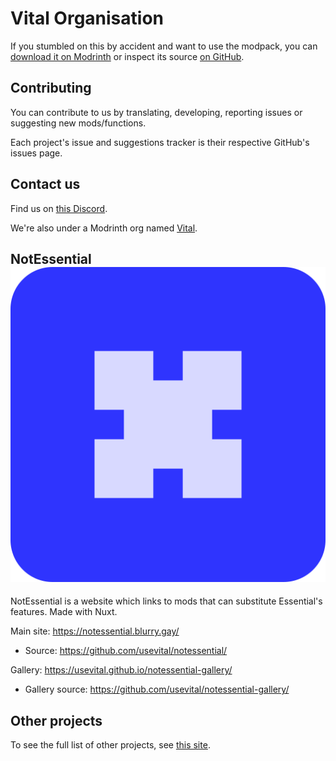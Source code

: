 # Vital Organisation

If you stumbled on this by accident and want to use the modpack, you can [download it on Modrinth](https://modrinth.com/modpack/vital) or inspect its source [on GitHub](https://github.com/intergrav/vital).

## Contributing

You can contribute to us by translating, developing, reporting issues or suggesting new mods/functions.

Each project's issue and suggestions tracker is their respective GitHub's issues page.

## Contact us

Find us on [this Discord](https://discord.gg/wncdz7e8jy).

We're also under a Modrinth org named [Vital](https://modrinth.com/organizations/vital).

## NotEssential ![NE logo](../public/NotEssential.ico)

NotEssential is a website which links to mods that can substitute Essential's features. Made with Nuxt.

Main site: https://notessential.blurry.gay/

- Source: https://github.com/usevital/notessential/

Gallery: https://usevital.github.io/notessential-gallery/

- Gallery source: https://github.com/usevital/notessential-gallery/

## Other projects

To see the full list of other projects, see [this site](https://usevital.github.io).
